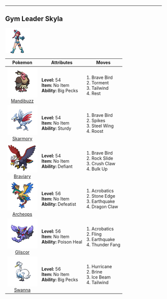 ---

## Gym Leader Skyla

![Gym Leader Skyla](../../assets/important_trainers/skyla.png)

| Pokemon | Attributes | Moves |
|:-------:|------------|-------|
| ![Mandibuzz](../../assets/sprites/mandibuzz/front.png)<br>[Mandibuzz](../../pokemon/mandibuzz.md/) |**Level:** 54<br>**Item:** No Item<br>**Ability:** Big Pecks | 1. Brave Bird<br>2. Torment<br>3. Tailwind<br>4. Rest |
| ![Skarmory](../../assets/sprites/skarmory/front.png)<br>[Skarmory](../../pokemon/skarmory.md/) |**Level:** 54<br>**Item:** No Item<br>**Ability:** Sturdy | 1. Brave Bird<br>2. Spikes<br>3. Steel Wing<br>4. Roost |
| ![Braviary](../../assets/sprites/braviary/front.png)<br>[Braviary](../../pokemon/braviary.md/) |**Level:** 54<br>**Item:** No Item<br>**Ability:** Defiant | 1. Brave Bird<br>2. Rock Slide<br>3. Crush Claw<br>4. Bulk Up |
| ![Archeops](../../assets/sprites/archeops/front.png)<br>[Archeops](../../pokemon/archeops.md/) |**Level:** 56<br>**Item:** No Item<br>**Ability:** Defeatist | 1. Acrobatics<br>2. Stone Edge<br>3. Earthquake<br>4. Dragon Claw |
| ![Gliscor](../../assets/sprites/gliscor/front.png)<br>[Gliscor](../../pokemon/gliscor.md/) |**Level:** 56<br>**Item:** No Item<br>**Ability:** Poison Heal | 1. Acrobatics<br>2. Fling<br>3. Earthquake<br>4. Thunder Fang |
| ![Swanna](../../assets/sprites/swanna/front.png)<br>[Swanna](../../pokemon/swanna.md/) |**Level:** 56<br>**Item:** No Item<br>**Ability:** Big Pecks | 1. Hurricane<br>2. Brine<br>3. Ice Beam<br>4. Tailwind |

